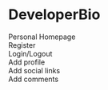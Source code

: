 # DeveloperBio

Personal Homepage  
Register  
Login/Logout  
Add profile  
Add social links  
Add comments  
